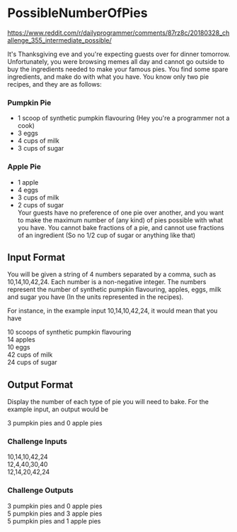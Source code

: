 # PossibleNumberOfPies
https://www.reddit.com/r/dailyprogrammer/comments/87rz8c/20180328_challenge_355_intermediate_possible/

It's Thanksgiving eve and you're expecting guests over for dinner tomorrow. Unfortunately, you were browsing memes all day and cannot go outside to buy the ingredients needed to make your famous pies. You find some spare ingredients, and make do with what you have. You know only two pie recipes, and they are as follows:  

### Pumpkin Pie
* 1 scoop of synthetic pumpkin flavouring (Hey you're a programmer not a cook)  
* 3 eggs  
* 4 cups of milk  
* 3 cups of sugar  
### Apple Pie
* 1 apple  
* 4 eggs  
* 3 cups of milk  
* 2 cups of sugar  
Your guests have no preference of one pie over another, and you want to make the maximum number of (any kind) of pies possible with what you have. You cannot bake fractions of a pie, and cannot use fractions of an ingredient (So no 1/2 cup of sugar or anything like that)

## Input Format
You will be given a string of 4 numbers separated by a comma, such as 10,14,10,42,24. Each number is a non-negative integer. The numbers represent the number of synthetic pumpkin flavouring, apples, eggs, milk and sugar you have (In the units represented in the recipes).  
  
For instance, in the example input 10,14,10,42,24, it would mean that you have  

10 scoops of synthetic pumpkin flavouring  
14 apples  
10 eggs  
42 cups of milk  
24 cups of sugar  
## Output Format
Display the number of each type of pie you will need to bake. For the example input, an output would be  
  
3 pumpkin pies and 0 apple pies  
### Challenge Inputs
10,14,10,42,24  
12,4,40,30,40  
12,14,20,42,24  
### Challenge Outputs
3 pumpkin pies and 0 apple pies  
5 pumpkin pies and 3 apple pies  
5 pumpkin pies and 1 apple pies  
